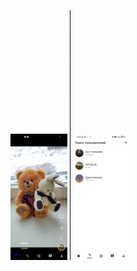 <p float="left">
  <img src="https://github.com/kiselyv77/RsesTok/blob/master/screenshots/Home.jpg" width="18%" height="18%"/>
   <img src="https://github.com/kiselyv77/RsesTok/blob/master/screenshots/spacer.jpg" width="1px" height="400px"/>
  
  <img src="https://github.com/kiselyv77/RsesTok/blob/master/screenshots/Search.jpg" width="18%" height="18%"/>
</p>
    
    
